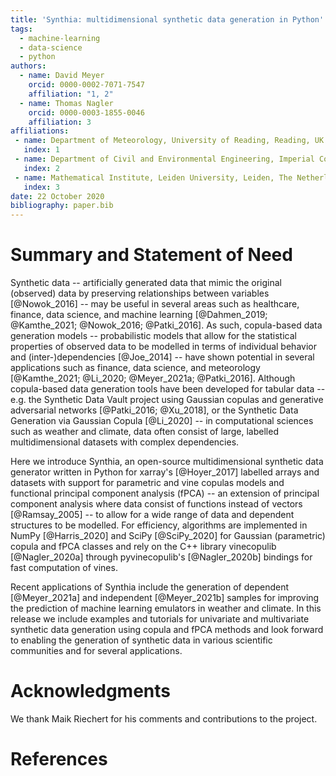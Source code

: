 ```yaml
---
title: 'Synthia: multidimensional synthetic data generation in Python'
tags:
  - machine-learning
  - data-science
  - python
authors:
  - name: David Meyer
    orcid: 0000-0002-7071-7547
    affiliation: "1, 2"
  - name: Thomas Nagler
    orcid: 0000-0003-1855-0046
    affiliation: 3
affiliations:
 - name: Department of Meteorology, University of Reading, Reading, UK
   index: 1
 - name: Department of Civil and Environmental Engineering, Imperial College London, London, UK
   index: 2
 - name: Mathematical Institute, Leiden University, Leiden, The Netherlands
   index: 3
date: 22 October 2020
bibliography: paper.bib
---
```



# Summary and Statement of Need

Synthetic data -- artificially generated data that mimic the original (observed) data by preserving relationships between variables [@Nowok_2016] -- may be useful in several areas such as healthcare, finance, data science, and machine learning [@Dahmen_2019; @Kamthe_2021; @Nowok_2016; @Patki_2016]. As such, copula-based data generation models -- probabilistic models that allow for the statistical properties of observed data to be modelled in terms of individual behavior and (inter-)dependencies [@Joe_2014] -- have shown potential in several applications such as finance, data science, and meteorology [@Kamthe_2021; @Li_2020; @Meyer_2021a; @Patki_2016]. Although copula-based data generation tools have been developed for tabular data -- e.g. the Synthetic Data Vault project using Gaussian copulas and generative adversarial networks [@Patki_2016; @Xu_2018], or the Synthetic Data Generation via Gaussian Copula [@Li_2020] -- in computational sciences such as weather and climate, data often consist of large, labelled multidimensional datasets with complex dependencies.

Here we introduce Synthia, an open-source multidimensional synthetic data generator written in Python for xarray's [@Hoyer_2017] labelled arrays and datasets with support for parametric and vine copulas models and functional principal component analysis (fPCA) -- an extension of principal component analysis where data consist of functions instead of vectors [@Ramsay_2005] -- to allow for a wide range of data and dependent structures to be modelled. For efficiency, algorithms are implemented in NumPy [@Harris_2020] and SciPy [@SciPy_2020] for Gaussian (parametric) copula and fPCA classes and rely on the C++ library vinecopulib [@Nagler_2020a] through pyvinecopulib's [@Nagler_2020b] bindings for fast computation of vines.

Recent applications of Synthia include the generation of dependent [@Meyer_2021a] and independent [@Meyer_2021b] samples for improving the prediction of machine learning emulators in weather and climate. In this release we include examples and tutorials for univariate and multivariate synthetic data generation using copula and fPCA methods and look forward to enabling the generation of synthetic data in various scientific communities and for several applications.


# Acknowledgments

We thank Maik Riechert for his comments and contributions to the project.


# References

